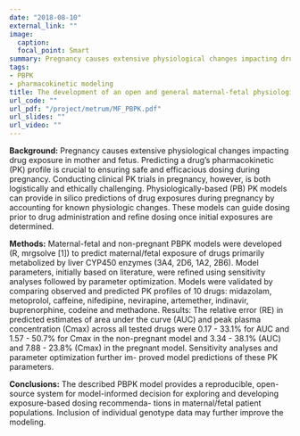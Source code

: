 ```yaml
---
date: "2018-08-10"
external_link: ""
image:
  caption: 
  focal_point: Smart
summary: Pregnancy causes extensive physiological changes impacting drug exposure in mother and fetus. Predicting a drug’s pharmacokinetic (PK) profile is crucial to ensuring safe and efficacious dosing during pregnancy. Conducting clinical PK trials in pregnancy, however, is both logistically and ethically challenging. Physiologically-based (PB) PK models can provide in silico predictions of drug exposures during pregnancy by accounting for known physiologic changes. These models can guide dosing prior to drug administration and refine dosing once initial exposures are determined.
tags:
- PBPK
- pharmacokinetic modeling
title: The development of an open and general maternal-fetal physiologically based pharmacokinetic model for drugs metabolized by cytochromes P450 isoenzymes
url_code: ""
url_pdf: "/project/metrum/MF_PBPK.pdf"
url_slides: ""
url_video: ""
---
```


**Background:** Pregnancy causes extensive physiological changes impacting drug exposure in mother and fetus. Predicting a drug’s pharmacokinetic (PK) profile is crucial to ensuring safe and efficacious dosing during pregnancy. Conducting clinical PK trials in pregnancy, however, is both logistically and ethically challenging. Physiologically-based (PB) PK models can provide in silico predictions of drug exposures during pregnancy by accounting for known physiologic changes. These models can guide dosing prior to drug administration and refine dosing once initial exposures are determined.

**Methods:** Maternal-fetal and non-pregnant PBPK models were developed (R, mrgsolve [1]) to predict maternal/fetal exposure of drugs primarily metabolized by liver CYP450 enzymes (3A4, 2D6, 1A2, 2B6). Model parameters, initially based on literature, were refined using sensitivity analyses followed by parameter optimization. Models were validated by comparing observed and predicted PK profiles of 10 drugs: midazolam, metoprolol, caffeine, nifedipine, nevirapine, artemether, indinavir, buprenorphine, codeine and methadone.
Results: The relative error (RE) in predicted estimates of area under the curve (AUC) and peak plasma concentration (Cmax) across all tested drugs were 0.17 - 33.1\% for AUC and 1.57 - 50.7\% for Cmax in the non-pregnant model and 3.34 - 38.1\% (AUC) and 7.88 - 23.8\% (Cmax) in the pregnant model. Sensitivity analyses and parameter optimization further im- proved model predictions of these PK parameters.

**Conclusions:** The described PBPK model provides a reproducible, open-source system for model-informed decision for exploring and developing exposure-based dosing recommenda- tions in maternal/fetal patient populations. Inclusion of individual genotype data may further improve the modeling.
